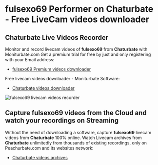 # fulsexo69 Performer on Chaturbate - Free LiveCam videos downloader

## Chaturbate Live Videos Recorder

Monitor and record livecam videos of **fulsexo69** from **Chaturbate** with Moniturbate.com
Get a premium trial for free by just and only registering with your Email address:
* [fulsexo69 Premium videos downloader](https://moniturbate.com/request-demo-licence-key.html)

Free livecam videos downloader - Moniturbate Software:
* [Chaturbate videos downloader](https://moniturbate.com/moniturbate-download-software.html)

![fulsexo69 livecam videos recorder](https://peachurnet.com/templates/moniturbate-software.png)


## Capture fulsexo69 videos from the Cloud and watch your recordings on Streaming

Without the need of downloading a software, capture **fulsexo69** livecam videos from **Chaturbate** 100% online.
Watch Livecam archives from **Chaturbate** unlimitedly from thousands of existing recordings, only on Peachurbate.com and its websites network:
* [Chaturbate videos archives](https://peachurnet.com/)